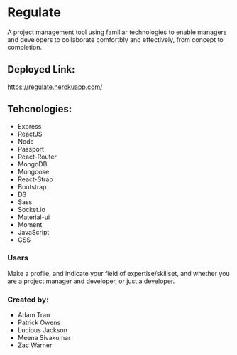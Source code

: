# Regulate
A project management tool using familiar technologies to enable managers and developers to collaborate comfortbly and effectively, from concept to completion.

## Deployed Link:
https://regulate.herokuapp.com/

## Tehcnologies:
* Express
* ReactJS
* Node
* Passport
* React-Router
* MongoDB
* Mongoose
* React-Strap
* Bootstrap
* D3
* Sass
* Socket.io
* Material-ui
* Moment
* JavaScript
* CSS

### Users
Make a profile, and indicate your field of expertise/skillset, and whether you are a project manager and developer, or just a developer.

### Created by:
* Adam Tran
* Patrick Owens
* Lucious Jackson
* Meena Sivakumar
* Zac Warner